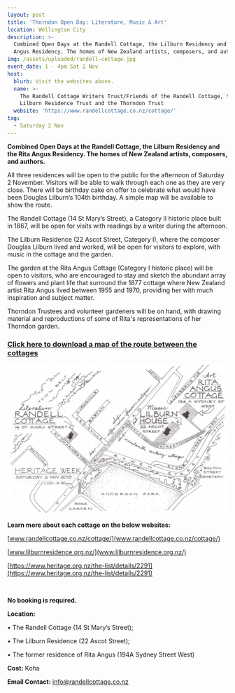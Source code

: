 ```yaml
---
layout: post
title: 'Thorndon Open Day: Literature, Music & Art'
location: Wellington City
description: >-
  Combined Open Days at the Randell Cottage, the Lilburn Residency and the Rita
  Angus Residency. The homes of New Zealand artists, composers, and authors.
img: /assets/uploaded/randell-cottage.jpg
event_date: 1 - 4pm Sat 2 Nov
host:
  blurb: Visit the websites above.
  name: >-
    The Randell Cottage Writers Trust/Friends of the Randell Cottage, the
    Lilburn Residence Trust and the Thorndon Trust
  website: 'https://www.randellcottage.co.nz/cottage/'
tag:
  - Saturday 2 Nov
---
```

**Combined Open Days at the Randell Cottage, the Lilburn Residency and the Rita Angus Residency. The homes of New Zealand artists, composers, and authors.**

All three residences will be open to the public for the afternoon of Saturday 2 November.  Visitors will be able to walk through each one as they are very close.  There will be birthday cake on offer to celebrate what would have been Douglas Lilburn’s 104th birthday. A simple map will be available to show the route.  

The Randell Cottage (14 St Mary’s Street), a Category II historic place built in 1867, will be open for visits with readings by a writer during the afternoon.

The Lilburn Residence (22 Ascot Street, Category I), where the composer Douglas Lilburn lived and worked, will be open for visitors to explore, with music in the cottage and the garden.

The garden at the Rita Angus Cottage (Category I historic place) will be open to visitors, who are encouraged to stay and sketch the abundant array of flowers and plant life that surround the 1877 cottage where New Zealand artist Rita Angus lived between 1955 and 1970, providing her with much inspiration and subject matter.

Thorndon Trustees and volunteer gardeners will be on hand, with drawing material and reproductions of some of Rita's representations of her Thorndon garden. 

### [Click here to download a map of the route between the cottages](https://wellingtonheritageweek.co.nz/assets/uploaded/Thorndon%20Map%20PDF.pdf)

<img src="/assets/uploaded/Thorndon Map 2.jpg" alt="Thorndon Wellington Heritage Week" class="responsive">

**Learn more about each cottage on the below websites:**

[www.randellcottage.co.nz/cottage/](www.randellcottage.co.nz/cottage/)

[www.lilburnresidence.org.nz/](www.lilburnresidence.org.nz/)

[https://www.heritage.org.nz/the-list/details/2291](https://www.heritage.org.nz/the-list/details/2291)

<br>

**No booking is required.** 

**Location:** 

•	The Randell Cottage (14 St Mary’s Street); 

•	The Lilburn Residence (22 Ascot Street); 

•	The former residence of Rita Angus (194A Sydney Street West) 

**Cost:** Koha

**Email Contact:** info@randellcottage.co.nz
